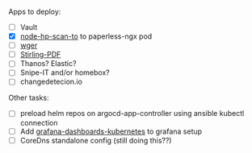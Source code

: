 Apps to deploy:
- [ ] Vault
- [x] [node-hp-scan-to](https://github.com/manuc66/node-hp-scan-to) to paperless-ngx pod
- [ ] [wger](https://github.com/wger-project/wger)
- [ ] [Stirling-PDF](https://github.com/Frooodle/Stirling-PDF)
- [ ] Thanos? Elastic?
- [ ] Snipe-IT and/or homebox?
- [ ] changedetecion.io

Other tasks:
- [ ] preload helm repos on argocd-app-controller using ansible kubectl connection
- [ ] Add [grafana-dashboards-kubernetes](https://github.com/dotdc/grafana-dashboards-kubernetes) to grafana setup
- [ ] CoreDns standalone config (still doing this??)

<!-- markdownlint-disable-file -->
